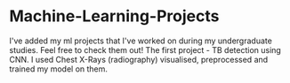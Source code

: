# Machine-Learning-Projects
I've added my ml projects that I've worked on during my undergraduate studies. Feel free to check them out!
The first project - TB detection using CNN. I used Chest X-Rays (radiography) visualised, preprocessed and trained my model on them. 
